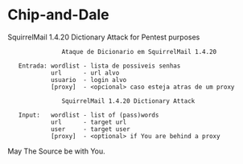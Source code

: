 Chip-and-Dale
=============

SquirrelMail 1.4.20 Dictionary Attack for Pentest purposes

                   Ataque de Dicionario em SquirrelMail 1.4.20                         
                                                                                       
       Entrada: wordlist - lista de possiveis senhas                                   
                url      - url alvo                                                    
                usuario  - login alvo                                                  
                [proxy]  - <opcional> caso esteja atras de um proxy 
                
                   SquirrelMail 1.4.20 Dictionary Attack
                
       Input:   wordlist - list of (pass)words 
                url      - target url
                user     - target user
                [proxy]  - <optional> if You are behind a proxy

May The Source be with You.
